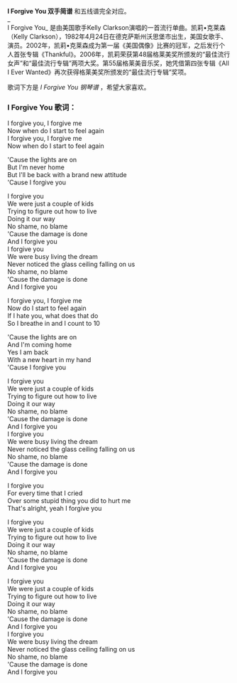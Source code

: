 

**I Forgive You 双手简谱** 和五线谱完全对应。  
_  
I Forgive You_ 是由美国歌手Kelly Clarkson演唱的一首流行单曲。凯莉•克莱森（Kelly
Clarkson），1982年4月24日在德克萨斯州沃思堡市出生，美国女歌手、演员。2002年，凯莉•克莱森成为第一届《美国偶像》比赛的冠军，之后发行个人首张专辑《Thankful》。2006年，凯莉荣获第48届格莱美奖所颁发的“最佳流行女声”和“最佳流行专辑”两项大奖。第55届格莱美音乐奖，她凭借第四张专辑《All
I Ever Wanted》再次获得格莱美奖所颁发的“最佳流行专辑”奖项。  
  
歌词下方是 _I Forgive You 钢琴谱_ ，希望大家喜欢。

### I Forgive You 歌词：

I forgive you, I forgive me  
Now when do I start to feel again  
I forgive you, I forgive me  
Now when do I start to feel again

'Cause the lights are on  
But I'm never home  
But I'll be back with a brand new attitude  
'Cause I forgive you

I forgive you  
We were just a couple of kids  
Trying to figure out how to live  
Doing it our way  
No shame, no blame  
'Cause the damage is done  
And I forgive you  
I forgive you  
We were busy living the dream  
Never noticed the glass ceiling falling on us  
No shame, no blame  
'Cause the damage is done  
And I forgive you

I forgive you, I forgive me  
Now do I start to feel again  
If I hate you, what does that do  
So I breathe in and I count to 10

'Cause the lights are on  
And I'm coming home  
Yes I am back  
With a new heart in my hand  
'Cause I forgive you

I forgive you  
We were just a couple of kids  
Trying to figure out how to live  
Doing it our way  
No shame, no blame  
'Cause the damage is done  
And I forgive you  
I forgive you  
We were busy living the dream  
Never noticed the glass ceiling falling on us  
No shame, no blame  
'Cause the damage is done  
And I forgive you

I forgive you  
For every time that I cried  
Over some stupid thing you did to hurt me  
That's alright, yeah I forgive you

I forgive you  
We were just a couple of kids  
Trying to figure out how to live  
Doing it our way  
No shame, no blame  
'Cause the damage is done  
And I forgive you

I forgive you  
We were just a couple of kids  
Trying to figure out how to live  
Doing it our way  
No shame, no blame  
'Cause the damage is done  
And I forgive you  
I forgive you  
We were busy living the dream  
Never noticed the glass ceiling falling on us  
No shame, no blame  
'Cause the damage is done  
And I forgive you

